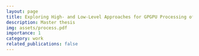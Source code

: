 ```yaml
---
layout: page
title: Exploring High- and Low-Level Approaches for GPGPU Processing of Telescope Data.
description: Master thesis
img: assets/process.pdf
importance: 1
category: work
related_publications: false
---
```


<a href="assets/pdf/masterthesis.pdf"><i class="fa-solid fa-file-pdf"></i></a>
